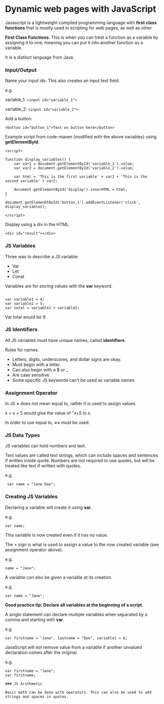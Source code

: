 # Dynamic web pages with JavaScript

Javascript is a lightweight compiled programming language with **first class functions** that is mostly used in scripting for web pages, as well as other 

**First Class Functions**: This is when you can treat a function as a variable by assigning it to one, meaning you can put it into another function as a variable.

It is a distinct language from Java.

### Input/Output

Name your input ids. This also creates an input text field.

e.g.

variable_1: `<input id="variable_1">`

variable_2: `<input id="variable_2">`

Add a button:

`<button id="button_1">Text on button here</button>`

Example script from code-maven (modified with the above variables) using **getElementById**.

~~~
<script>

function display_variables() {
    var var1 = document.getElementById('variable_1').value;
    var var2 = document.getElementById('variable_2').value;

    var html = 'This is the first variable' + var1 + 'This is the second variable' + var2;

    document.getElementById('display').innerHTML = html;
}

document.getElemenbtById('button_1').addEventListener('click', display_variables);

</script>
~~~

Display using a div in the HTML.

`<div id="result"></div>`


### JS Variables

Three was to describe a JS variable:

- Var
- Let
- Const

Variables are for storing values with the **var** keyword.

~~~

var variable1 = 4;
var variable2 = 5;
var total = variable1 + variable2;

~~~

Var total would be 9.

### JS Identifiers

All JS variables must have unique names, called **identifiers**.

Rules for names:
- Letters, digits, underscores, and dollar signs are okay.
- Must begin with a letter.
- Can also begin with a $ or _
- Are case sensitive
- Some specific JS keywords can't be used as variable names

### Assignment Operator

In JS **=** does not mean equal to, rather it is used to assign values.

x = x + 5 would give the value of "x+5 to x.

In order to use equal to, **==** must be used.

### JS Data Types

JS variables can hold numbers and text.

Text values are called text strings, which can include spaces and sentences if written inside quote. Numbers are not required to use quotes, but will be treated like text if written with quotes.

e.g.

~~~
 var name = "Jane Doe"; 
 ~~~

 ### Creating JS Variables

 Declaring a variable will create it using **var**.

 e.g.

 ~~~
 var name;
 ~~~

 This variable is now created even if it has no value.

 The = sign is what is used to assign a value to the now created variable (see assignment operator above).

e.g. 

 ~~~
 name = "Jane";
 ~~~

 A variable can also be given a variable at its creation.

 e.g.

 ~~~
 var name = "Jane";
 ~~~

 **Good practice tip: Declare all variables at the beginning of a script.**

 A single statement can declare multiple variables when separated by a comma and starting with **var**.

 e.g.

 ~~~
 var firstname = "Jane", lastname = "Doe", variable1 = 6;
 ~~~

 JavaScript will not remove value from a variable if another unvalued declaration comes after the original.

 e.g. 

 ~~~
 var firstname = "Jane";
 var firstname;

 ### JS Arithmetic

Basic math can be done with operators. This can also be used to add strings and spaces in quotes.